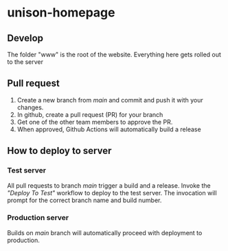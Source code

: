 # unison-homepage

## Develop

The folder "www" is the root of the website.
Everything here gets rolled out to the server

## Pull request

1. Create a new branch from _main_ and commit and push it with your changes.
2. In github, create a pull request (PR) for your branch
3. Get one of the other team members to approve the PR.
4. When approved, Github Actions will automatically build a release

## How to deploy to server

### Test server

All pull requests to branch _main_ trigger a build and a release.
Invoke the _"Deploy To Test"_ workflow to deploy to the test server.
The invocation will prompt for the correct branch name and build number. 

### Production server 

Builds on _main_ branch will automatically proceed with deployment to production.

